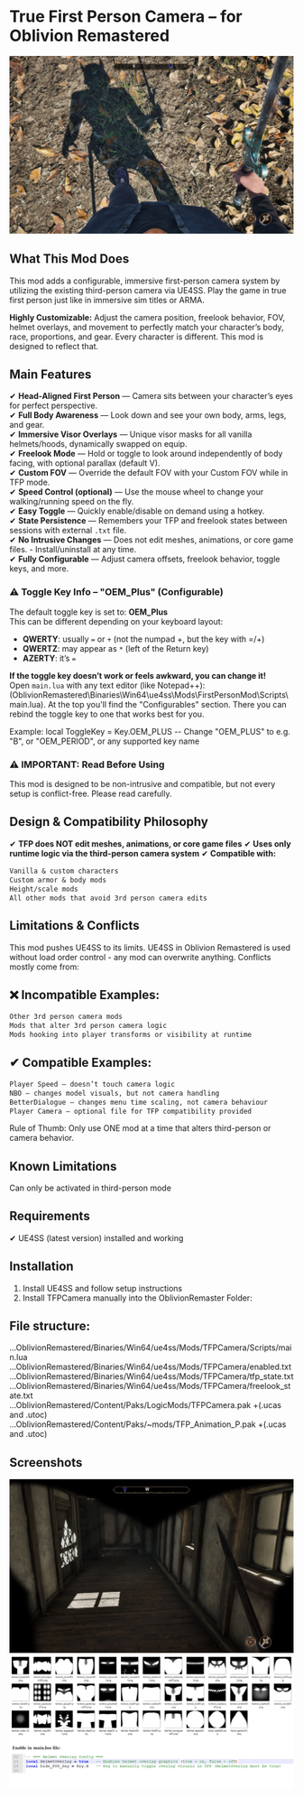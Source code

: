 # True First Person Camera – for Oblivion Remastered

![Screenshot 1](./3468-1751754418-600251250.webp)

## What This Mod Does
This mod adds a configurable, immersive first-person camera system by utilizing the existing third-person camera via UE4SS. Play the game in true first person just like in immersive sim titles or ARMA.

**Highly Customizable:** Adjust the camera position, freelook behavior, FOV, helmet overlays, and movement to perfectly match your character’s body, race, proportions, and gear. Every character is different. This mod is designed to reflect that.

## Main Features
✔ **Head-Aligned First Person** — Camera sits between your character’s eyes for perfect perspective.  
✔ **Full Body Awareness** — Look down and see your own body, arms, legs, and gear.  
✔ **Immersive Visor Overlays** — Unique visor masks for all vanilla helmets/hoods, dynamically swapped on equip.  
✔ **Freelook Mode** — Hold or toggle to look around independently of body facing, with optional parallax (default V).  
✔ **Custom FOV** — Override the default FOV with your Custom FOV while in TFP mode.  
✔ **Speed Control (optional)** — Use the mouse wheel to change your walking/running speed on the fly.  
✔ **Easy Toggle** — Quickly enable/disable on demand using a hotkey.  
✔ **State Persistence** — Remembers your TFP and freelook states between sessions with external `.txt` file.  
✔ **No Intrusive Changes** — Does not edit meshes, animations, or core game files. - Install/uninstall at any time.  
✔ **Fully Configurable** — Adjust camera offsets, freelook behavior, toggle keys, and more.  


### ⚠️ Toggle Key Info – "OEM_Plus" (Configurable)

The default toggle key is set to: **OEM_Plus**  
This can be different depending on your keyboard layout:

- **QWERTY**: usually `=` or `+` (not the numpad +, but the key with =/+)
- **QWERTZ**: may appear as `*` (left of the Return key)
- **AZERTY**: it’s `=`

**If the toggle key doesn’t work or feels awkward, you can change it!**  
Open `main.lua` with any text editor (like Notepad++): (OblivionRemastered\Binaries\Win64\ue4ss\Mods\FirstPersonMod\Scripts\main.lua).
At the top you'll find the "Configurables" section. There you can rebind the toggle key to one that works best for you. 

Example: local ToggleKey = Key.OEM_PLUS -- Change "OEM_PLUS" to e.g. "B", or "OEM_PERIOD", or any supported key name
 
### ⚠️ IMPORTANT: Read Before Using
This mod is designed to be non-intrusive and compatible, but not every setup is conflict-free. Please read carefully.

## Design & Compatibility Philosophy  
✔ **TFP does NOT edit meshes, animations, or core game files**
✔ **Uses only runtime logic via the third-person camera system**
✔ **Compatible with:** 
      
    Vanilla & custom characters 
    Custom armor & body mods 
    Height/scale mods 
    All other mods that avoid 3rd person camera edits 


## Limitations & Conflicts  
This mod pushes UE4SS to its limits. UE4SS in Oblivion Remastered is used without load order control - any mod can overwrite anything. Conflicts mostly come from:

## ❌ Incompatible Examples: 
    Other 3rd person camera mods 
    Mods that alter 3rd person camera logic
    Mods hooking into player transforms or visibility at runtime

## ✔ Compatible Examples:  
    Player Speed – doesn’t touch camera logic
    NBO – changes model visuals, but not camera handling
    BetterDialogue – changes menu time scaling, not camera behaviour
    Player Camera – optional file for TFP compatibility provided

Rule of Thumb: Only use ONE mod at a time that alters third-person or camera behavior.

## Known Limitations  
Can only be activated in third-person mode  

## Requirements  
✔ UE4SS (latest version) installed and working  

## Installation  
1. Install UE4SS and follow setup instructions  
2. Install TFPCamera manually into the OblivionRemaster Folder:

## File structure:  
...OblivionRemastered/Binaries/Win64/ue4ss/Mods/TFPCamera/Scripts/main.lua  
...OblivionRemastered/Binaries/Win64/ue4ss/Mods/TFPCamera/enabled.txt  
...OblivionRemastered/Binaries/Win64/ue4ss/Mods/TFPCamera/tfp_state.txt  
...OblivionRemastered/Binaries/Win64/ue4ss/Mods/TFPCamera/freelook_state.txt  
...OblivionRemastered/Content/Paks/LogicMods/TFPCamera.pak +(.ucas and .utoc)  
...OblivionRemastered/Content/Paks/~mods/TFP_Animation_P.pak +(.ucas and .utoc)


## Screenshots
![Screenshot 2](./3468-1755124511-1112755355.jpg)
![Screenshot 3](./3468-1755124511-1691447365.jpg)